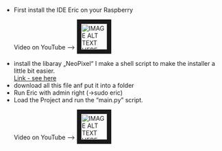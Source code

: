 <UL>
<LI>First install the IDE Eric on your Raspberry

  Video on YouTube --> <a href="https://youtu.be/s81_WnM1oJA" target="_blank">
  <img src="https://user-images.githubusercontent.com/36192933/50377674-d0e70800-0621-11e9-9848-b41b02b2e1ac.png" alt="IMAGE ALT TEXT HERE" width="60" border="10" />
  </a>
  </br>
	
<LI>install the libaray „NeoPixel“ I make a shell script to make the installer a little bit easier.
<a href="https://github.com/Pi4IoT/WS2812-LED-Strips" target="_blank">
</br>Link - see here</a>
</br>

<LI>download all this file anf put it into a folder
<LI>Run Eric with admin right (->sudo eric)
<LI>Load the Project and run the “main.py” script.

  Video on YouTube --> <a href="https://youtu.be/Ug0ZfgqA9So" target="_blank">
  <img src="https://user-images.githubusercontent.com/36192933/50377674-d0e70800-0621-11e9-9848-b41b02b2e1ac.png" alt="IMAGE ALT TEXT HERE" width="60" border="10" />
  </a>
  </br>
</UL>
